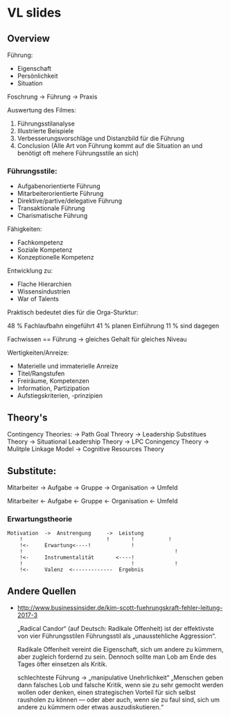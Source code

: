 # VL slides

## Overview

Führung:
 - Eigenschaft
 - Persönlichkeit
 - Situation

Foschrung -> Führung -> Praxis

Auswertung des Filmes:
1. Führungsstilanalyse
2. Illustrierte Beispiele
3. Verbesserungsvorschläge und Distanzbild für die Führung
4. Conclusion 
  (Alle Art von Führung kommt auf die Situation an und benötigt oft mehere Führungsstile an sich)

### Führungsstile:

- Aufgabenorientierte Führung
- Mitarbeiterorientierte Führung
- Direktive/partive/delegative Führung
- Transaktionale Führung
- Charismatische Führung

Fähigkeiten:
 - Fachkompetenz
 - Soziale Kompetenz
 - Konzeptionelle Kompetenz

 Entwicklung zu:
 - Flache Hierarchien
 - Wissensindustrien
 - War of Talents

 Praktisch bedeutet dies für die Orga-Sturktur:

48 % Fachlaufbahn eingeführt
41 % planen Einführung
11 % sind dagegen

Fachwissen == Führung -> gleiches Gehalt für gleiches Niveau

Wertigkeiten/Anreize:

- Materielle und immaterielle Anreize
- Titel/Rangstufen
- Freiräume, Kompetenzen
- Information, Partizipation
- Aufstiegskriterien, -prinzipien

## Theory's

Contingency Theories:
-> Path Goal Threory
-> Leadership Substitues Theory
-> Situational Leadership Theory
-> LPC Coningency Theory
-> Mulitple Linkage Model
-> Cognitive Resources Theory

## Substitute:

Mitarbeiter -> Aufgabe -> Gruppe -> Organisation -> Umfeld

Mitarbeiter <- Aufgabe <- Gruppe <- Organisation <- Umfeld

### Erwartungstheorie

    Motivation 	-> 	Anstrengung 	-> 	Leistung
    	!							! 		!           !
    	!<-		Erwartung<----!		        !
    	!									              !
    	!<-		Instrumentalität	   <----!
    	!									!             !
    	!<-		Valenz	<-------------  Ergebnis    

	
## Andere Quellen

- http://www.businessinsider.de/kim-scott-fuehrungskraft-fehler-leitung-2017-3

  „Radical Candor“ (auf Deutsch: Radikale Offenheit) ist der effektivste von vier Führungsstilen
  Führungsstil als „unausstehliche Aggression“.

  Radikale Offenheit vereint die Eigenschaft, sich um andere zu kümmern, aber zugleich fordernd zu sein.
  Dennoch sollte man Lob am Ende des Tages öfter einsetzen als Kritik. 

  schlechteste Führung -> „manipulative Unehrlichkeit“
  „Menschen geben dann falsches Lob und falsche Kritik, wenn sie zu sehr gemocht werden wollen oder denken, einen strategischen Vorteil für sich selbst rausholen zu können — oder aber auch, wenn sie zu faul sind, sich um andere zu kümmern oder etwas auszudiskutieren.“


